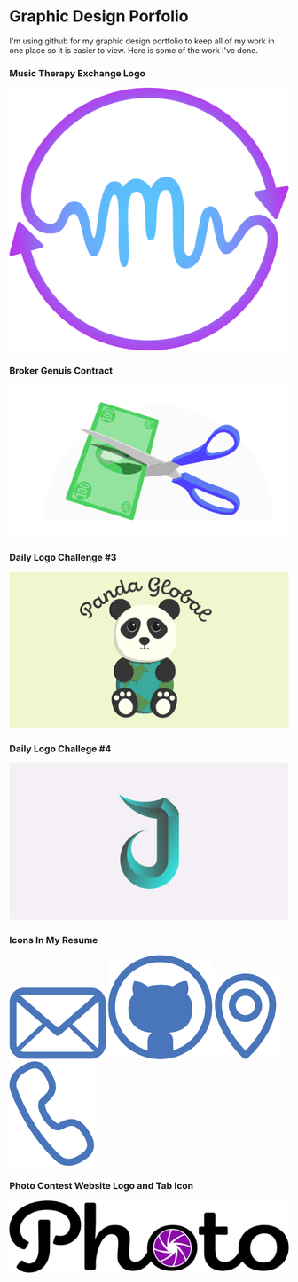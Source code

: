 # Graphic Design Porfolio
I'm using github for my graphic design portfolio to keep all of my work in one place so it is easier to view. Here is some of the work I've done.

### Music Therapy Exchange Logo
![](https://github.com/JasonHassold/Graphic-Design-Porfolio/blob/master/Music%20Therapy%20Exchange%20Logo/MTE%20Logo.png)

### Broker Genuis Contract
![](https://github.com/JasonHassold/Graphic-Design-Porfolio/blob/master/Broker%20Genius%20Contracted%20Design/scissors-cutting-dollar.png)

### Daily Logo Challenge #3
![](https://github.com/JasonHassold/Graphic-Design-Porfolio/blob/master/Daily%20Logo%20Challenge/Daily%20Logo%20Challenge%20%233%20(Panda).png)

### Daily Logo Challege #4
![](https://github.com/JasonHassold/Graphic-Design-Porfolio/blob/master/Daily%20Logo%20Challenge/Daily%20Logo%20Challenge%20%234%20(Letter)-01.png)

### Icons In My Resume
![](https://github.com/JasonHassold/Graphic-Design-Porfolio/blob/master/Icons%20on%20Resume/Email%20Icon.png)
![](https://github.com/JasonHassold/Graphic-Design-Porfolio/blob/master/Icons%20on%20Resume/GitHub%20Icon.png)
![](https://github.com/JasonHassold/Graphic-Design-Porfolio/blob/master/Icons%20on%20Resume/Location%20Icon.png)
![](https://github.com/JasonHassold/Graphic-Design-Porfolio/blob/master/Icons%20on%20Resume/Phone%20Icon.png)

### Photo Contest Website Logo and Tab Icon
![](https://github.com/JasonHassold/Graphic-Design-Porfolio/blob/master/Photo%20Contest%20Website%20Logo/logo.png)
